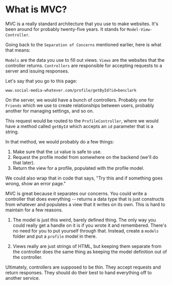 # What is MVC?
MVC is a really standard architecture that you use to make websites. It's been around for probably twenty-five years. It stands for `Model-View-Controller`.

Going back to the `Separation of Concerns` mentioned earlier, here is what that means:

`Models` are the data you use to fill out views.
`Views` are the websites that the controller returns.
`Controllers` are responsible for accepting requests to a server and issuing responses.

Let's say that you go to this page:

`www.social-media-whatever.com/profile/getById?id=benclark`

On the server, we would have a bunch of controllers. Probably one for `Friends` which we use to create relationships between users, probably another for managing settings, and so on.

This request would be routed to the `ProfileController`, where we would have a method called `getById` which accepts an `id` parameter that is a string.

In that method, we would probably do a few things:

1. Make sure that the `id` value is safe to use.
2. Request the profile model from somewhere on the backend (we'll do that later).
3. Return the view for a profile, populated with the profile model.

We could also wrap that in code that says, "Try this and if something goes wrong, show an error page."

MVC is great because it separates our concerns. You could write a controller that does everything -- returns a data type that is just constructs from whatever and populates a view that it writes on its own. This is hard to maintain for a few reasons.

1. The model is just this weird, barely defined thing. The only way you could really get a handle on it is if you wrote it and remembered. There's no need for you to put yourself through that. Instead, create a `models` folder and put a `profile` model in there. 

2. Views really are just strings of HTML, but keeping them separate from the controller does the same thing as keeping the model definition out of the controller.

Ultimately, controllers are supposed to be thin. They accept requests and return responses. They should do their best to hand everything off to another service.